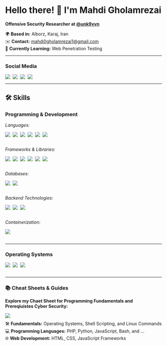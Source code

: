 # Hello there! 👋 I'm Mahdi Gholamrezai  
**Offensive Security Researcher at [@unk9vvn](#)**  

🌍 **Based in:** Alborz, Karaj, Iran  
✉️ **Contact:** [mahdi0gholamrezai1@gmail.com](mailto:mahdi0gholamrezai1@gmail.com)  
🧠 **Currently Learning:** Web Penetration Testing  

---

### Social Media  
<div style="display: flex; flex-wrap: wrap; gap: 8px;">
  <a href="https://t.me/M0hdi1">
    <img src="https://img.shields.io/badge/-Telegram-0088cc?style=flat&logo=telegram&logoColor=white" />
  </a>
  <a href="https://x.com/M0hdi1">
    <img src="https://img.shields.io/badge/-X-000000?style=flat&logo=x&logoColor=white" />
  </a>
  <a href="https://linkedin.com/in/m0hdi1">
    <img src="https://img.shields.io/badge/-LinkedIn-0077B5?style=flat&logo=linkedin&logoColor=white" />
  </a>
  <a href="https://www.instagram.com/m0hdi1_gh">
    <img src="https://img.shields.io/badge/-Instagram-E4405F?style=flat&logo=instagram&logoColor=white" />
  </a>
</div>

---

## 🛠️ Skills  

### Programming & Development  
*Languages:* 
<div style="display: flex; flex-wrap: wrap; gap: 8px;">
  <img src="https://img.shields.io/badge/-PHP-777BB4?style=flat&logo=php&logoColor=white" />
  <img src="https://img.shields.io/badge/-Python-3776AB?style=flat&logo=python&logoColor=white" />
  <img src="https://img.shields.io/badge/-JavaScript-F7DF1E?style=flat&logo=javascript&logoColor=black" />
  <img src="https://img.shields.io/badge/-C%23-239120?style=flat&logo=c-sharp&logoColor=white" />
  <img src="https://img.shields.io/badge/-Java-007396?style=flat&logo=java&logoColor=white" />
  <img src="https://img.shields.io/badge/-Bash-4EAA25?style=flat&logo=gnu-bash&logoColor=white" />
</div>
<br />

*Frameworks & Libraries:*  
<div style="display: flex; flex-wrap: wrap; gap: 8px;">
  <img src="https://img.shields.io/badge/-React-61DAFB?style=flat&logo=react&logoColor=black" />
  <img src="https://img.shields.io/badge/-React%20Native-61DAFB?style=flat&logo=react&logoColor=black" />
  <img src="https://img.shields.io/badge/-jQuery-0769AD?style=flat&logo=jquery&logoColor=white" />
  <img src="https://img.shields.io/badge/-Bootstrap-7952B3?style=flat&logo=bootstrap&logoColor=white" />
  <img src="https://img.shields.io/badge/-TailwindCSS-06B6D4?style=flat&logo=tailwind-css&logoColor=white" />
  <img src="https://img.shields.io/badge/-Express-000000?style=flat&logo=express&logoColor=white" />
</div>
<br />

*Databases:*  
<div style="display: flex; flex-wrap: wrap; gap: 8px;">
  <img src="https://img.shields.io/badge/-MongoDB-47A248?style=flat&logo=mongodb&logoColor=white" />
  <img src="https://img.shields.io/badge/-MySQL-4479A1?style=flat&logo=mysql&logoColor=white" />
</div>
<br />

*Backend Technologies:*  
<div style="display: flex; flex-wrap: wrap; gap: 8px;">
  <img src="https://img.shields.io/badge/-Node.js-339933?style=flat&logo=node_js&logoColor=white" />
  <img src="https://img.shields.io/badge/-ASP.NET-5C2D91?style=flat&logo=dotnet&logoColor=white" />
  <img src="https://img.shields.io/badge/-Slim_Framework-74AFCD?style=flat&logo=php&logoColor=white" />
</div>
<br />

*Containerization:* 

<div style="display: flex; flex-wrap: wrap; gap: 8px;">
  <img src="https://img.shields.io/badge/-Docker-2496ED?style=flat&logo=docker&logoColor=white" />
</div>
<br />

---

### Operating Systems  
<div style="display: flex; flex-wrap; wrap; gap: 8px;">
  <img src="https://img.shields.io/badge/-Linux-FCC624?style=flat&logo=linux&logoColor=black" />
  <img src="https://img.shields.io/badge/-Ubuntu-E95420?style=flat&logo=ubuntu&logoColor=white" />
  <img src="https://img.shields.io/badge/-Kali_Linux-557C94?style=flat&logo=kali-linux&logoColor=white" />
</div>
<br />

---

### 📚 Cheat Sheets & Guides  

**Explore my Chaet Sheet for Programming Fundamentals and Prereqiuistes Cyber Security:**  
<div style="display: flex; flex-direction: column; gap: 8px;">
  <a href="https://m0hdi1.gitbook.io/introduction">
    <img src="https://img.shields.io/badge/Master Programming & Cybersecurity Essentials-563D7C?style=flat&logo=gitbook&logoColor=white" />
  </a>
  <ul style="margin: 0; padding: 0; list-style: none;">
    <li>🛠️ <b>Fundamentals:</b>  Operating Systems, Shell Scripting, and Linux Commands</li>
    <li>💻 <b>Programming Languages:</b> PHP, Python, JavaScript, Bash, and ...</li>
    <li>🌐 <b>Web Development:</b> HTML, CSS, JavaScript Frameworks</li>
  </ul>
</div>
